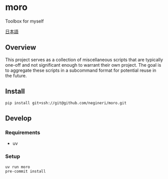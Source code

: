 # moro

Toolbox for myself

[日本語](README-ja.md)

## Overview

This project serves as a collection of miscellaneous scripts that are typically one-off and not significant enough to warrant their own project. The goal is to aggregate these scripts in a subcommand format for potential reuse in the future.

## Install

```text
pip install git+ssh://git@github.com/negineri/moro.git
```

## Develop

### Requirements

- uv

### Setup

```text
uv run moro
pre-commit install
```
